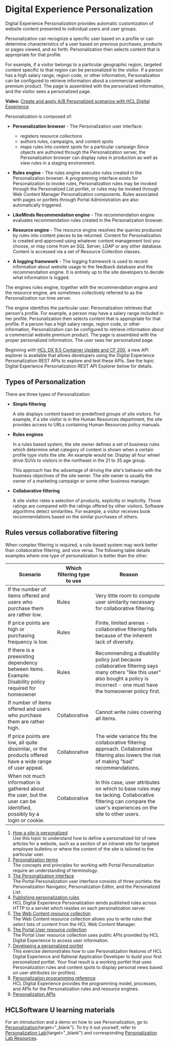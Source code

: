 # Digital Experience Personalization

Digital Experience Personalization provides automatic customization of website content presented to individual users and user groups.

Personalization can recognize a specific user based on a profile or can determine characteristics of a user based on previous purchases, products or pages viewed, and so forth. Personalization then selects content that is appropriate for that profile.

For example, if a visitor belongs to a particular geographic region, targeted content specific to that region can be personalized to the visitor. If a person has a high salary range, region code, or other information, Personalization can be configured to retrieve information about a commercial website premium product. The page is assembled with the personalized information, and the visitor sees a personalized page.

**Video:** [Create and apply A/B Personalized scenarios with HCL Digital Experience](https://www.youtube.com/watch?v=zEyzF4TiFJo&list=PLEjl4yzB6ckH2QJw886wkwqmSotdCLxdf)

Personalization is composed of:

-   **Personalization browser** - The Personalization user interface:

    -   registers resource collections
    -   authors rules, campaigns, and content spots
    -   maps rules into content spots for a particular campaign
    Since objects are authored through the Personalization server, the Personalization browser can display rules in production as well as view rules in a staging environment.

-   **Rules engine** - The rules engine executes rules created in the Personalization browser. A programming interface exists for Personalization to invoke rules, Personalization rules may be invoked through the Personalized List portlet, or rules may be invoked through Web Content Manager Personalization components. Rules associated with pages or portlets through Portal Administration are also automatically triggered.
-   **LikeMinds Recommendation engine** - The recommendation engine evaluates recommendation rules created in the Personalization browser.
-   **Resource engine** - The resource engine resolves the queries produced by rules into content pieces to be returned. Content for Personalization is created and approved using whatever content management tool you choose, or may come from an SQL Server, LDAP or any other database. Content is accessed via a set of Resource Collection classes.
-   **A logging framework** - The logging framework is used to record information about website usage to the feedback database and the recommendation engine. It is entirely up to the site developers to decide what information is logged.

The engines rules engine, together with the recommendation engine and the resource engine, are sometimes collectively referred to as the Personalization run time server.

The engine identifies the particular user. Personalization retrieves that person's profile. For example, a person may have a salary range included in her profile. Personalization then selects content that is appropriate for that profile. If a person has a high salary range, region code, or other information, Personalization can be configured to retrieve information about a commercial website premium product. The page is assembled with the proper personalized information. The user sees her personalized page.

Beginning with [HCL DX 9.5 Container Update and CF 200](../../whatsnew/cf20/newcf200.md), a new API explorer is available that allows developers using the Digital Experience Personalization REST APIs to explore and test these APIs. See the topic Digital Experience Personalization REST API Explorer below for details.

## Types of Personalization

There are three types of Personalization:

-   **Simple filtering**

    A site displays content based on predefined groups of site visitors. For example, if a site visitor is in the Human Resources department, the site provides access to URLs containing Human Resources policy manuals.

-   **Rules engines**

    In a rules based system, the site owner defines a set of business rules which determine what category of content is shown when a certain profile type visits the site. An example would be: Display all four wheel drive SUVs to visitors in the northeast in the 21 to 35 age group.

    This approach has the advantage of driving the site's behavior with the business objectives of the site owner. The site owner is usually the owner of a marketing campaign or some other business manager.

-   **Collaborative filtering**

    A site visitor rates a selection of products, explicitly or implicitly. Those ratings are compared with the ratings offered by other visitors. Software algorithms detect similarities. For example, a visitor receives book recommendations based on the similar purchases of others.


## Rules versus collaborative filtering

When complex filtering is required, a rule-based system may work better than collaborative filtering, and vice versa. The following table details examples where one type of personalization is better than the other.

|Scenario|Which filtering type to use|Reason|
|--------|---------------------------|------|
|If the number of items offered and users who purchase them are rather low.|Rules|Very little room to compute user similarity necessary for collaborative filtering.|
|If price points are high or purchasing frequency is low.|Rules|Finite, limited arenas - collaborative filtering fails because of the inherent lack of diversity.|
|If there is a preexisting dependency between items. Example: Disability policy required for homeowner|Rules|Recommending a disability policy just because collaborative filtering says many others "like this user" also bought a policy is incorrect - one must have the homeowner policy first.|
|If number of items offered and users who purchase them are rather high.|Collaborative|Cannot write rules covering all items.|
|If price points are low, all quite dissimilar, or the products offered have a wide range of user appeal.|Collaborative|The wide variance fits the collaborative filtering approach. Collaborative filtering also lowers the risk of making "bad" recommendations.|
|When not much information is gathered about the user, but the user can be identified, possibly by a login or cookie.|Collaborative|In this case, user attributes on which to base rules may be lacking. Collaborative filtering can compare the user's experiences on the site to other users.|

1.  [How a site is personalized](../pzn/pzn_how_site_personalized.md)  
Use this topic to understand how to define a personalized list of new articles for a website, such as a section of an intranet site for targeted employee bulletins or where the content of the site is tailored to the particular user.
2.  [Personalization terms](../pzn/pzn_terms/index.md)  
The concepts and principles for working with Portal Personalization require an understanding of terminology.
3.  [The Personalization interface](../pzn/pzn_portlets.md)  
The Portal Personalization user interface consists of three portlets: the Personalization Navigator, Personalization Editor, and the Personalized List.
4.  [Publishing personalization rules](../pzn/publishing_pzn_rules/index.md)  
HCL Digital Experience Personalization sends published rules across HTTP to a servlet which resides on each personalization server.
5.  [The Web Content resource collection](../pzn/pzn_wcm_rescoll.md)  
The Web Content resource collection allows you to write rules that select lists of content from the HCL Web Content Manager.
6.  [The Portal User resource collection](../pzn/pzn_usr_rescoll.md)  
The Portal User resource collection uses public APIs provided by HCL Digital Experience to access user information.
7.  [Developing a personalized portlet](../pzn/pzn_portlet/index.md)  
This exercise demonstrates how to use Personalization features of HCL Digital Experience and Rational Application Developer to build your first personalized portlet. Your final result is a working portlet that uses Personalization rules and content spots to display personal news based on user attributes \(or profiles\).
8. [Personalization programming reference](../pzn/pzn_programming_ref/index.md)  
HCL Digital Experience provides the programming model, processes, and APIs for the Personalization rules and resource engines.
9. [Personalization APIs](../pzn/pzn_apis/index.md)  

## HCLSoftware U learning materials

For an introduction and a demo on how to use Personalization, go to [Personalization](https://hclsoftwareu.hcltechsw.com/component/axs/?view=sso_config&id=3&forward=https%3A%2F%2Fhclsoftwareu.hcltechsw.com%2Fcourses%2Flesson%2F%3Fid%3D2803){target="_blank"}. To try it out yourself, refer to [Personalization Lab](https://hclsoftwareu.hcltechsw.com/images/Lc4sMQCcN5uxXmL13gSlsxClNTU3Mjc3NTc4MTc2/DS_Academy/DX/Business_User/HDX-BU-200_Personalization_Lab.pdf){target="_blank"} and corresponding [Personalization Lab Resources](https://hclsoftwareu.hcltechsw.com/images/Lc4sMQCcN5uxXmL13gSlsxClNTU3Mjc3NTc4MTc2/DS_Academy/DX/Business_User/HDX-BU-200_Personalization_Lab_Resouces.zip).


